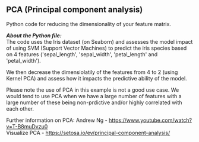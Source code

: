 PCA (Principal component analysis)
---

Python code for reducing the dimensionality of your feature matrix.  

***About the Python file:***  
The code uses the Iris dataset (on Seaborn) and assesses the model impact of using SVM (Support Vector Machines)
to predict the iris species based on 4 features ('sepal_length', 'sepal_width', 'petal_length' and 'petal_width').

We then decrease the dimensiolatily of the features from 4 to 2 (using Kernel PCA) and assess how it impacts the 
predictive ability of the model. 

Please note the use of PCA in this example is not a good use case. We would tend to use PCA when we have a large number of 
features with a large number of these being non-prdictive and/or highly correlated with each other.

Further information on PCA:
Andrew Ng - https://www.youtube.com/watch?v=T-B8muDvzu0  
Visualize PCA - https://setosa.io/ev/principal-component-analysis/



